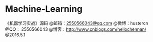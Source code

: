 # Machine-Learning
《机器学习实战》源码
@邮箱：2550566043@qq.com
@微博：hustercn
@QQ：  2550566043
@博客：http://www.cnblogs.com/hellochennan/
@2016.5.1
